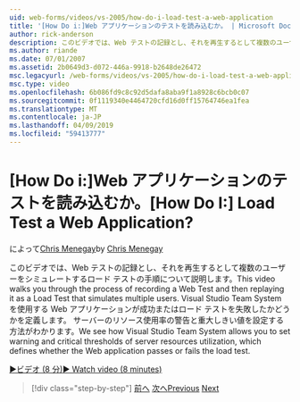 ```yaml
---
uid: web-forms/videos/vs-2005/how-do-i-load-test-a-web-application
title: '[How Do i:]Web アプリケーションのテストを読み込むか。 | Microsoft Docs'
author: rick-anderson
description: このビデオでは、Web テストの記録とし、それを再生するとして複数のユーザーをシミュレートするロード テストの手順について説明します。 どの Visual Studio が表示しています.
ms.author: riande
ms.date: 07/01/2007
ms.assetid: 2b0649d3-d072-446a-9918-b2648de26472
msc.legacyurl: /web-forms/videos/vs-2005/how-do-i-load-test-a-web-application
msc.type: video
ms.openlocfilehash: 6b086fd9c8c92d5dafa8aba9f1a8928c6bcb0c07
ms.sourcegitcommit: 0f1119340e4464720cfd16d0ff15764746ea1fea
ms.translationtype: MT
ms.contentlocale: ja-JP
ms.lasthandoff: 04/09/2019
ms.locfileid: "59413777"
---
```

# <a name="how-do-i-load-test-a-web-application"></a><span data-ttu-id="95c93-105">[How Do i:]Web アプリケーションのテストを読み込むか。</span><span class="sxs-lookup"><span data-stu-id="95c93-105">[How Do I:] Load Test a Web Application?</span></span>

<span data-ttu-id="95c93-106">によって[Chris Menegay](https://twitter.com/CMenegay)</span><span class="sxs-lookup"><span data-stu-id="95c93-106">by [Chris Menegay](https://twitter.com/CMenegay)</span></span>

<span data-ttu-id="95c93-107">このビデオでは、Web テストの記録とし、それを再生するとして複数のユーザーをシミュレートするロード テストの手順について説明します。</span><span class="sxs-lookup"><span data-stu-id="95c93-107">This video walks you through the process of recording a Web Test and then replaying it as a Load Test that simulates multiple users.</span></span> <span data-ttu-id="95c93-108">Visual Studio Team System を使用する Web アプリケーションが成功またはロード テストを失敗したかどうかを定義します。 サーバーのリソース使用率の警告と重大しきい値を設定する方法がわかります。</span><span class="sxs-lookup"><span data-stu-id="95c93-108">We see how Visual Studio Team System allows you to set warning and critical thresholds of server resources utilization, which defines whether the Web application passes or fails the load test.</span></span>

[<span data-ttu-id="95c93-109">&#9654;ビデオ (8 分)</span><span class="sxs-lookup"><span data-stu-id="95c93-109">&#9654; Watch video (8 minutes)</span></span>](https://channel9.msdn.com/Blogs/ASP-NET-Site-Videos/how-do-i-load-test-a-web-application)

> [!div class="step-by-step"]
> <span data-ttu-id="95c93-110">[前へ](how-do-i-practice-test-driven-development.md)
> [次へ](how-do-i-tune-web-application-performance-with-profiling.md)</span><span class="sxs-lookup"><span data-stu-id="95c93-110">[Previous](how-do-i-practice-test-driven-development.md)
[Next](how-do-i-tune-web-application-performance-with-profiling.md)</span></span>
